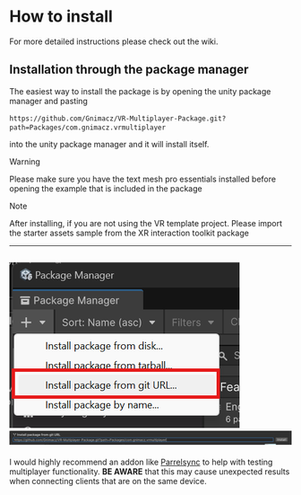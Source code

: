 # How to install
For more detailed instructions please check out the wiki.

## Installation through the package manager
The easiest way to install the package is by opening the unity package manager and pasting
```
https://github.com/Gnimacz/VR-Multiplayer-Package.git?path=Packages/com.gnimacz.vrmultiplayer
```
into the unity package manager and it will install itself.

> [!Warning]
> Please make sure you have the text mesh pro essentials installed before opening the example that is included in the package

> [!NOTE]
> After installing, if you are not using the VR template project. Please import the starter assets sample from the XR interaction toolkit package

---
![](image.png)![](image-1.png)
---
I would highly recommend an addon like [Parrelsync](https://github.com/VeriorPies/ParrelSync) to help with testing multiplayer functionality. **BE AWARE** that this may cause unexpected results when connecting clients that are on the same device.
